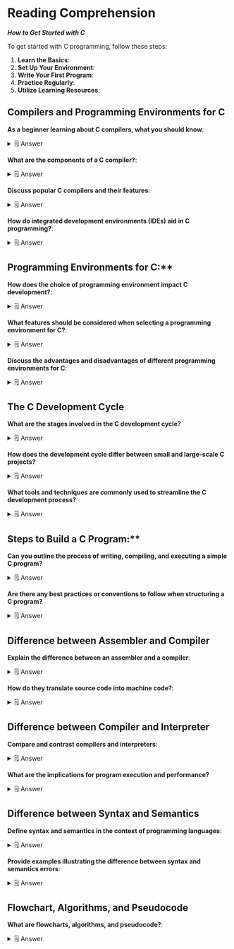 # Reading Comprehension

***How to Get Started with C***

To get started with C programming, follow these steps:

1. **Learn the Basics**:  
2. **Set Up Your Environment**:
3. **Write Your First Program**:  
4. **Practice Regularly**:
5. **Utilize Learning Resources**:

## Compilers and Programming Environments for C

**As a beginner learning about C compilers, what you should know**:

<details>
<summary>🗒️ Answer</summary>

1. **Understanding the Concept of a compiler**: A compiler is a software tool that translates human-readable source code written in C into machine-readable binary code that computers can execute.

2. **Choosing a Compiler**: GCC (GNU Compiler Collection) is a popular and widely-used compiler for C programming. It's freely available and supports multiple platforms, making it ideal for beginners.

3. **Setting Up the Environment**: Install GCC on your computer. On Linux systems, it often comes pre-installed. For Windows, you can use MinGW (Minimalist GNU for Windows) or Cygwin. Follow installation instructions provided by the compiler's documentation.

</details>

**What are the components of a C compiler?**:

<details>
<summary>🗒️ Answer</summary>

The components of a C compiler typically include:

1. **Preprocessor**: This component processes directives like `#include` and `#define` before the actual compilation begins. It prepares the source code for compilation by removing comments, handling macros, and including header files.

2. **Compiler**: The compiler translates the preprocessed source code into assembly code or intermediate representation. It checks syntax and semantics, generates intermediate code, and performs optimizations.

3. **Assembler**: This component translates the intermediate representation or assembly code into machine code specific to the target architecture. It converts human-readable assembly instructions into binary machine language instructions.

4. **Linker**: The linker combines object files generated by the compiler along with any necessary libraries to create an executable file. It resolves external references between different modules and produces a complete program ready for execution.

> These components work together in a sequence to translate C source code into machine-executable instructions.

</details>

**Discuss popular C compilers and their features**:

<details>
<summary>🗒️ Answer</summary>

*Here are some notable compilers and their key features*:

1. **GCC (GNU Compiler Collection)**:
   - Widely used for its robustness and portability.
   - Supports various programming languages, including C, C++, and Fortran.
   - Provides extensive optimization options for improving code performance.
   - Offers support for multiple platforms, including Linux, Windows, and macOS.  

2. **Clang**:
   - Known for its fast compilation speed and diagnostics.
   - Compatible with LLVM (Low-Level Virtual Machine) infrastructure, enabling advanced optimizations.
   - Supports modern C and C++ language features.
   - Integrated with tools like Clang Static Analyzer for identifying bugs and security vulnerabilities.

3. **Microsoft Visual C++ Compiler**:
   - Specifically designed for Windows development.
   - Provides integration with Visual Studio IDE, offering a comprehensive development environment.
   - Supports Microsoft-specific features like Windows Runtime and .NET Framework.
   - Offers optimizations for Windows platforms and compatibility with Microsoft's development tools.

4. **Intel C Compiler**:
   - Known for its performance optimizations on Intel processors.
   - Utilizes advanced vectorization and parallelization techniques for enhanced performance.
   - Supports various optimization levels tailored for different target architectures.
   - Integrated with Intel Parallel Studio for parallel programming and performance analysis.

5. **Tiny C Compiler (TCC)**:
   - Focused on producing small and fast executables.
   - Suitable for embedded systems and resource-constrained environments.
   - Offers quick compilation times and minimal dependencies.
   - Supports most of the C99 standard and some C11 features.  

> These compilers cater to diverse requirements, ranging from general-purpose development to platform-specific optimizations and specialized use cases.

</details>

**How do integrated development environments (IDEs) aid in C programming?**:

<details>
<summary>🗒️ Answer</summary>

Integrated Development Environments (IDEs) offer several benefits for C programming:

1. **Code Editing**: IDEs provide advanced code editors with features like syntax highlighting, code completion, and automatic indentation, making it easier to write and maintain C code.

2. **Debugging Tools**: IDEs offer built-in debuggers that allow developers to set breakpoints, inspect variables, and step through code execution, helping to identify and fix errors more efficiently.

3. **Project Management**: IDEs help organize C projects by providing tools for creating, managing, and navigating project files and directories, which is particularly useful for larger codebases.

4. **Version Control Integration**: Many IDEs integrate with version control systems like Git, allowing developers to commit, pull, push, and merge changes directly from within the IDE, facilitating collaboration and code management [[tech/devops/articles](https://www.spiceworks.com/tech/devops/articles/what-is-ide/)].

5. **Compiler Integration**: IDEs often come with integrated compilers or support for external compilers, enabling developers to compile and build C programs within the same environment, with options for customizing build configurations.

6. **Code Refactoring**: IDEs offer tools for refactoring C code, such as renaming variables, extracting methods, and finding and fixing code smells, helping to improve code quality and maintainability.

> Overall, IDEs streamline the C programming workflow by providing a centralized environment with essential tools and features, enhancing productivity and code quality.

</details>

## Programming Environments for C:**

**How does the choice of programming environment impact C development?**:

<details>
<summary>🗒️ Answer</summary>

The choice of programming environment significantly impacts C development in several ways:

1. **Productivity**: A well-designed environment enhances productivity by providing features like code completion, syntax highlighting, and project management tools, allowing developers to write code more efficiently.

2. **Debugging**: Integrated debugging tools streamline the process of identifying and fixing bugs, reducing development time and improving software quality.

3. **Collaboration**: Environments with version control integration facilitate collaboration among team members, enabling efficient code sharing, reviewing, and merging.

4. **Compiler Integration**: Seamless integration with compilers simplifies the build process, allowing developers to compile and execute their code within the same environment.

5. **Code Refactoring**: Environments offering code refactoring tools help improve code maintainability by assisting in restructuring and optimizing existing codebases.

6. **Learning Curve**: The complexity of the environment may affect developers' learning curves, with more feature-rich environments potentially requiring more time to master.

7. **Community Support**: Environments with active communities often provide extensive documentation, tutorials, and plugins, enhancing the overall development experience.

8. **Platform Compatibility**: Some environments may be platform-specific, limiting the portability of developed code across different operating systems.

> Choosing the right programming environment tailored to the project's requirements and developers' preferences can significantly impact the efficiency, quality, and success of C development projects.

</details>

**What features should be considered when selecting a programming environment for C?**:

<details>
<summary>🗒️ Answer</summary>

When selecting a programming environment for C development, several key features should be considered:

1. **Code Editing**: Look for an environment with robust code editing capabilities, including syntax highlighting, code completion, and intelligent code navigation.

2. **Debugging Tools**: Choose an environment that offers advanced debugging tools, such as breakpoints, watchlists, and real-time variable inspection, to facilitate efficient debugging processes.

3. **Project Management**: Opt for an environment with project management features, like integrated task trackers, project templates, and build automation tools, to streamline project organization and collaboration.

4. **Version Control Integration**: Ensure the environment supports seamless integration with version control systems like Git, enabling efficient collaboration, code versioning, and change tracking.

5. **Compiler Integration**: Look for environments that integrate well with C compilers, providing features like automatic code compilation, error checking, and optimization options.

6. **Code Refactoring**: Consider environments that offer code refactoring tools, such as automated code restructuring and renaming, to improve code readability, maintainability, and efficiency.

🌐 Sources

1. [Aalpha.net - Factors to Consider When Choosing a Programming Language](https://www.aalpha.net/blog/factors-to-consider-when-choosing-a-programming-language/)
2. [LinkedIn - How to Choose a Programming Language for Computer](https://www.linkedin.com/advice/0/what-factors-should-you-consider-when-choosing-5f)
3. [GeeksforGeeks - How to Choose a Programming Language For a Project?](https://www.geeksforgeeks.org/how-to-choose-a-programming-language-for-a-project/)
4. [Homework.Study.com - Describe four different considerations when choosing a](https://homework.study.com/explanation/describe-four-different-considerations-when-choosing-a-programming-language.html)
5. [Quora - What are things to consider when you select a programming language](https://www.quora.com/What-are-things-to-consider-when-you-select-a-programming-language)
6. [Divisionartistcom - Factors influencing the choice of programming languages](https://divisionartistcom.wordpress.com/factors-influencing-the-choice-of-programming-languages/)

</details>

**Discuss the advantages and disadvantages of different programming environments for C**:

<details>
<summary>🗒️ Answer</summary>

When considering different programming environments for C, it's essential to weigh their advantages and disadvantages:

1. **Text Editors**:
    - *Advantages*: Lightweight, versatile, and customizable. Ideal for quick edits and small projects.
    - *Disadvantages*: Lacks advanced features like debugging tools and project management capabilities.

2. **Integrated Development Environments (IDEs)**:
    - *Advantages*: Offers comprehensive features like code editing, debugging tools, project management, and version control integration. Enhances productivity and facilitates complex project development.
    - *Disadvantages*: Can be resource-intensive and overwhelming for beginners. Some IDEs may have a steep learning curve.

3. **Command-Line Interfaces (CLIs)**:
    - *Advantages*: Lightweight, efficient, and suitable for experienced developers who prefer minimalistic setups. Provides direct control over compilation and execution processes.
    - *Disadvantages*: Lacks graphical interface and may require manual configuration. Less beginner-friendly compared to IDEs.

4. **Online Compilers**:
    - *Advantages*: Convenient for quick prototyping and sharing code. No installation required, accessible from any device with internet access.
    - *Disadvantages*: Limited functionality compared to desktop IDEs. Security concerns regarding data privacy and reliability of online services.

> Consider these factors to choose the most suitable programming environment based on your project requirements, skill level, and personal preferences.

</details>

## The C Development Cycle

**What are the stages involved in the C development cycle?**

<details>
<summary>🗒️ Answer</summary>

The stages involved in the C development cycle typically include:

1. **Problem Definition**: Identifying and understanding the problem that the program is intended to solve.
2. **Problem Analysis**: Analyzing the problem to determine its requirements, constraints, and potential solutions  
3. **Algorithm Development**: Creating an algorithm or step-by-step procedure to solve the problem, often using flowcharts, pseudocode, or other design tools.
4. **Coding & Documentation**: Writing the actual C code to implement the algorithm, along with documenting the code to make it understandable and maintainable.
5. **Testing & Debugging**: Testing the program to ensure that it behaves as expected, identifying and fixing any errors (bugs) encountered during testing.

> These stages are iterative and may require revisiting previous stages as the development process progresses. Additionally, tasks such as optimization, deployment, and maintenance may be part of the overall development cycle depending on the project's requirements and complexity.

🌐 Program Development Life Cycle

1. [C - program development cycle](https://www.studocu.com/row/document/university-of-nairobi/information-communication-technology/c-program-development-cycle/61013208)
2. [What is program development cycle in C language?](https://www.tutorialspoint.com/what-is-program-development-cycle-in-c-language)
3. [C Tutorials - Program Development Life Cycle](http://www.btechsmartclass.com/c_programming/C-Program-Development-Life-Cycle.html)

</details>

**How does the development cycle differ between small and large-scale C projects?**

<details>
<summary>🗒️ Answer</summary>

The development cycle for small and large-scale C projects differs primarily in terms of complexity, duration, and team size:

1. **Scope and Complexity**:
   - Small-scale projects typically have simpler requirements and can be completed relatively quickly, often within weeks to months.
   - Large-scale projects involve more complex requirements, extensive planning, and longer development times, often spanning months to years.

2. **Team Size**:
   - Small-scale projects may involve a small team or even a single developer, leading to more direct communication and collaboration.
   - Large-scale projects typically require a larger development team, with various roles such as architects, developers, testers, and project managers. This necessitates more structured communication and coordination among team members.

3. **Development Process**:
   - Small-scale projects may follow a more straightforward development process with fewer formalities and documentation requirements.
   - Large-scale projects often adhere to more rigorous methodologies such as Agile or Waterfall, involving comprehensive planning, design, implementation, testing, and deployment phases.

4. **Resource Allocation**:
   - Small-scale projects may have limited resources allocated for development, leading to a focus on essential features and efficiency.
   - Large-scale projects often require more significant investments in resources, including personnel, time, and budget, to address the complexity and scale of the project.

In summary, while both small and large-scale C projects follow similar development principles, the scale and complexity of the project significantly influence the development cycle's duration, team dynamics, and resource allocation.

🌐 Sources

1. [Comparison between Small and Large Projects](http://www.cs.ucf.edu/~leavens/ComS541Fall98/hw-pages/economics/smallvslarge.htm)
2. [(PDF) Comparing Methods for Large-Scale Agile Software Development](https://www.researchgate.net/publication/350418724_Comparing_Methods_for_Large-Scale_Agile_Software_Development_A_Systematic_Literature_Review)
3. [Categories of Project](https://www.geeksforgeeks.org/categories-of-project/)

</details>

**What tools and techniques are commonly used to streamline the C development process?**

<details>
<summary>🗒️ Answer</summary>

To streamline the C development process, various tools and techniques are commonly employed:

1. **Integrated Development Environments (IDEs)**: IDEs like Visual Studio, Eclipse, and JetBrains CLion offer features such as code editing, debugging, and version control integration, enhancing productivity.

2. **Version Control Systems (VCS)**: Tools like Git, SVN, and Mercurial enable team collaboration, code tracking, and managing project versions, ensuring code integrity and facilitating collaboration.

3. **Build Automation Tools**: Tools such as Make, CMake, and GNU Autotools automate the compilation, testing, and deployment processes, reducing manual effort and minimizing errors.

4. **Code Linters and Static Analyzers**: Tools like Clang-Tidy and Coverity perform static code analysis to identify potential bugs, code quality issues, and adherence to coding standards, improving code reliability and maintainability.

5. **Continuous Integration/Continuous Deployment (CI/CD)**: CI/CD pipelines, implemented using tools like Jenkins, Travis CI, and GitLab CI/CD, automate code integration, testing, and deployment, ensuring rapid feedback and consistent delivery.

6. **Documentation Tools**: Documentation tools like Doxygen help in generating project documentation from source code comments, ensuring comprehensive and up-to-date project documentation.

7. **Code Review Tools**: Platforms like GitHub, GitLab, and Bitbucket provide built-in code review features, facilitating peer code reviews, feedback, and collaboration.

> By leveraging these tools and techniques, C developers can streamline their development process, improve code quality, and accelerate project delivery.

🌐 Sources

1. [How to Streamline Your Software Development Process](https://www.linkedin.com/advice/0/youre-looking-streamline-your-software-j06nf)
2. [DevOps Streamlining Software Development Processes](https://moldstud.com/articles/p-devops-streamlining-software-development-processes)
3. [Understanding Software Development: Process, Tools & Practice](https://swimm.io/learn/software-development/understanding-software-development-process-tools-and-practice)
4. [6 Key Strategies to Streamline Software](https://www.sovtech.com/blog/streamlining-your-software-development-for-maximum-efficiency)
5. [The 7 Best AI Tools for Programmers to Streamline Development in 2024](https://www.geeksforgeeks.org/ai-tools-for-programmers-to-streamline-development-in-2024/)

</details>

## Steps to Build a C Program:**

**Can you outline the process of writing, compiling, and executing a simple C program?**

<details>
<summary>🗒️ Answer</summary>

Here's the process of writing, compiling, and executing a simple C program:

1. **Writing the Program**: Use a text editor to write your C program code. Save the file with a `.c` extension, such as `example.c`.

2. **Compiling the Program**: Open a terminal or command prompt and navigate to the directory where your C program file is saved. Use a C compiler like GCC to compile the source code into an executable file. For example, you can use the command `gcc example.c -o example` to compile `example.c` into an executable named `example`.

3. **Executing the Program**: After successful compilation, you can run the executable file. In the terminal or command prompt, type the name of the executable file (without the extension) and press Enter. For example, if your executable is named `example`, type `./example` and press Enter. This will execute your C program.

🌐 Sources

1. [Compilation In C | Complete Explanation (+Examples)](https://unstop.com/blog/compilation-in-c)
2. [Compiling a C Program: Behind the Scenes](https://www.geeksforgeeks.org/compiling-a-c-program-behind-the-scenes/)
3. [Compilation Process in C - Scaler Topics](https://www.scaler.com/topics/c/compilation-process-in-c/)

</details>

**Are there any best practices or conventions to follow when structuring a C program?**

<details>
<summary>🗒️ Answer</summary>

Here are some best practices and conventions for structuring a C program:

1. **Modularization**: Break your program into smaller, manageable modules or functions. This promotes code reuse and makes your code easier to understand and maintain.
2. **Naming Conventions**: Follow consistent and descriptive naming conventions for variables, functions, and other identifiers. Use meaningful names that reflect the purpose and functionality of the elements.
3. **Header Files**: Use header files to declare function prototypes, macros, and type definitions. Separate interface declarations from implementation details to improve code readability and maintainability.
4. **Directory Structure**: Organize your source files and headers into logical directories based on functionality or module. This helps in managing larger projects and makes it easier to navigate through the codebase.
5. **Comments and Documentation**: Include clear and concise comments to explain complex algorithms, data structures, and non-obvious code segments. Documenting your code enhances its understandability and aids future maintenance.
6. **Consistent Formatting**: Adopt a consistent coding style and formatting throughout your codebase. Consistency improves readability and reduces the likelihood of errors.

🌐 Sources

1. [C Style Guide](https://www.cs.umd.edu/~nelson/classes/resources/cstyleguide/)
2. [Recommended C Style and Coding Standards](https://www.doc.ic.ac.uk/lab/cplus/cstyle.html)
3. [How to structure a C program effectively](https://stackoverflow.com/questions/961781/how-to-structure-a-c-program-effectively)
4. [C Coding Standard](https://users.ece.cmu.edu/~eno/coding/CCodingStandard.html)
5. [Best practices for folder structures of C projects containing hundreds of source code files?](https://www.reddit.com/r/C_Programming/comments/tt0q0n/best_practices_for_folder_structures_of_c/)
6. [What are some C programming best practices?](https://www.quora.com/What-are-some-C-programming-best-practices)

</details>

## Difference between Assembler and Compiler

**Explain the difference between an assembler and a compiler**:

<details>
<summary>🗒️ Answer</summary>

An assembler and a compiler are both language processors, but they serve different purposes and operate at different levels of abstraction:

1. **Assembler**:
   - An assembler is a program that translates assembly language code into machine code.
   - It converts mnemonic instructions and symbolic names into binary machine language instructions.
   - Assemblers are specific to the architecture of the target machine and directly produce machine code.
   - They work at a low level, dealing with individual instructions and memory addresses.

2. **Compiler**:
   - A compiler is a more sophisticated program that translates high-level programming language code into machine code or intermediate code.
   - It processes entire source code files and produces executable programs or intermediate representation.
   - Compilers are platform-independent and can generate code for multiple target platforms from the same source code.
   - They work at a higher level of abstraction, translating complex language constructs into equivalent machine code instructions.

> In summary, the main difference lies in their input and output: assemblers take assembly language as input and produce machine code, while compilers take high-level programming language code as input and produce machine code or intermediate code.

🌐 Sources

1. [Difference Between Compiler and Assembler - BYJU'S](https://byjus.com/free-ias-prep/difference-between-compiler-and-assembler/#:~:text=The%20difference%20between%20compiler%20and,in%20context%20to%20program%20execution.)
2. [Difference between Compiler and Assembler - GeeksforGeeks](https://www.geeksforgeeks.org/difference-between-compiler-and-assembler/)

</details>

**How do they translate source code into machine code?**:

<details>
<summary>🗒️ Answer</summary>

Translating source code into machine code involves several steps performed by a compiler:

1. **Lexical Analysis**:
   - The compiler breaks down the source code into tokens such as keywords, identifiers, literals, and operators.

2. **Syntax Analysis (Parsing)**:
   - The compiler checks the arrangement of tokens to ensure they conform to the syntax rules of the programming language.

3. **Semantic Analysis**:
   - The compiler verifies the semantics of the code, ensuring it makes logical sense according to the language rules.

4. **Intermediate Code Generation**:
   - Some compilers generate an intermediate representation of the source code for optimization or portability purposes.

5. **Optimization**:
   - The compiler applies various optimization techniques to improve the efficiency and performance of the generated code.

6. **Code Generation**:
   - Finally, the compiler translates the optimized intermediate code or the source code directly into machine code instructions specific to the target architecture.

7. **Linking (optional)**:
   - In some cases, the compiler may also perform linking, which involves combining multiple object files and libraries into a single executable file.

This process ensures that the source code is transformed into machine-readable instructions that can be executed by the computer's CPU.

🌐 Sources

1. [What is a compiler? How source code becomes machine ... - InfoWorld](https://www.infoworld.com/article/3685673/what-is-a-compiler-how-source-code-becomes-machine-code.html)
2. [How does a compiler generate machine code? - LinkedIn](https://www.linkedin.com/advice/0/how-does-compiler-generate-machine-code-skills-computer-science-xgujf#:~:text=High%2Dlevel%20languages%20are%20easier,%2C%20code%20generation%2C%20and%20optimization.)

</details>

## Difference between Compiler and Interpreter

**Compare and contrast compilers and interpreters**:

<details>
<summary>🗒️ Answer</summary>

Here's a comparison between compilers and interpreters:

1. **Compilation Process**:
   - Compiler: Translates the entire source code into machine code before execution.
   - Interpreter: Executes code line by line, translating and executing each statement as it encounters them.

2. **Performance**:
   - Compiler: Generally produces faster-running code as it optimizes the entire program before execution.
   - Interpreter: May have slower performance as it translates and executes code in real-time.

3. **Error Detection**:
   - Compiler: Identifies errors in the entire program at once, providing comprehensive feedback.
   - Interpreter: Detects errors as it executes the code, stopping at the first encountered error.

4. **Memory Usage**:
   - Compiler: Usually generates standalone executable files, requiring less memory during execution.
   - Interpreter: Requires additional memory as it must remain active during code execution.

5. **Ease of Implementation**:
   - Compiler: More complex to implement due to the need to optimize the entire codebase.
   - Interpreter: Relatively simpler to implement, as it executes code line by line.

> In summary, compilers translate the entire source code into machine code before execution, resulting in potentially faster-running code but requiring more memory. On the other hand, interpreters execute code line by line, making error detection easier but potentially leading to slower performance. The choice between them depends on factors like performance requirements, ease of implementation, and debugging needs.

</details>

**What are the implications for program execution and performance?**

<details>
<summary>🗒️ Answer</summary>

The implications for program execution and performance are significant and can impact various aspects of software development and system operation:

1. **Speed and Efficiency**: The performance of a program determines how quickly and efficiently it can execute tasks and process data.
2. **Resource Utilization**: Efficient program execution optimizes resource usage, including CPU, memory, and disk space, leading to better overall system performance.
3. **User Experience**: Faster program execution enhances user satisfaction by reducing waiting times and improving responsiveness.
4. **Scalability**: Programs with good performance can handle increasing workloads and scale effectively without degradation in execution speed.
5. **Reliability**: Well-performing programs are less prone to errors and crashes, contributing to system stability and reliability.
6. **Energy Consumption**: Efficient program execution minimizes energy consumption, which is crucial for battery-powered devices and environmentally sustainable computing.
7. **Competitive Advantage**: High-performance software can provide a competitive edge in various industries by enabling faster innovation, better customer service, and cost savings.
8. **Strategic Execution**: Program management facilitates strategic execution by aligning program goals with organizational objectives and ensuring performance metrics are met.
Understanding and optimizing program execution and performance are essential for achieving desired outcomes in software development and system operation.

🌐 Sources

1. [How to explain to someone that the execution performance in programming isn't everything - Quora](https://www.quora.com/How-can-you-explain-to-someone-that-the-execution-performance-in-programming-isn-t-everything-1)
2. [Do Operating Systems slow down program execution? - Stack Overflow](https://stackoverflow.com/questions/64265609/do-operating-systems-slow-down-program-execution)
3. [Performance of Computer in Computer Organization - GeeksforGeeks](https://www.geeksforgeeks.org/computer-organization-performance-of-computer/)
4. [Program Management: The Key to Strategic Execution - Planview](https://www.planview.com/resources/articles/program-management-key-strategic-execution/)
5. [Program Execution and Project Management - Seam Group](https://www.seamgroup.com/solutions/program-management/program-execution-and-project-management/)
6. [Performance Implication - ScienceDirect](https://www.sciencedirect.com/topics/computer-science/performance-implication)

</details>

## Difference between Syntax and Semantics

**Define syntax and semantics in the context of programming languages**:

<details>
<summary>🗒️ Answer</summary>

1. **Syntax**:
   - Syntax refers to the set of rules that define the structure and composition of valid statements or expressions in a programming language.
   - It governs how symbols, keywords, and punctuation are combined to form correct code constructs.
   - Syntax errors occur when code violates these rules, such as missing semicolons, mismatched parentheses, or incorrect keyword usage.

2. **Semantics**:
   - Semantics pertains to the meaning or interpretation of code constructs in a programming language.
   - It defines the behavior and functionality of the code, including its intended actions and outcomes when executed.
   - Semantics errors occur when code produces unintended results due to incorrect logic or misunderstanding of language constructs, even if the syntax is correct.

3. **Relation to Program Correctness**:
   - Syntax and semantics are both essential for ensuring program correctness.
   - Correct syntax allows the program to be compiled or interpreted without errors, but it does not guarantee logical correctness.
   - Semantics ensures that the program performs the intended operations and produces the desired results.
   - Together, syntax and semantics contribute to program correctness by ensuring that code is both syntactically valid and logically sound.

> Syntax and semantics work together to ensure that programming languages are both grammatically correct and logically meaningful, contributing to the accuracy and effectiveness of software development.

🌐 Sources

1. [Difference Between Syntax and Semantics - GeeksforGeeks](https://www.geeksforgeeks.org/difference-between-syntax-and-semantics/)
2. [Programming Languages: Syntax, Semantics, Types - StudySmarter](https://www.studysmarter.co.uk/explanations/computer-science/computer-programming/programming-languages/)
3. [Difference Between Syntax and Semantics - Tutorialspoint](https://www.tutorialspoint.com/difference-between-syntax-and-semantics)

</details>

**Provide examples illustrating the difference between syntax and semantics errors**:

<details>
<summary>🗒️ Answer</summary>

1. **Syntax Error**:
   - Syntax errors occur when code violates the grammatical rules of the programming language.
   - They prevent the program from compiling due to incorrect syntax.
   - Example:

     ```c
     // Syntax Error: Missing semicolon at the end of the statement
     int main() {
         printf("Hello, world!")
         return 0;
     }
     ```

     This code will result in a syntax error because the printf statement lacks a semicolon at the end.

2. **Semantic Error**:
   - Semantic errors occur when code is syntactically correct but produces unintended results due to logical mistakes.
   - These errors may lead to runtime issues or incorrect program behavior.
   - Example:

     ```c
     // Semantic Error: Incorrect mathematical operation
     int main() {
         int a = 10;
         int b = 0;
         int result = a / b;
         printf("Result: %d\n", result);
         return 0;
     }
     ```

     This code compiles without errors, but it will cause a runtime error (division by zero) because it attempts to divide by zero, which is a semantic error.

3. **Corrected Code**:
   - Here's the corrected version of the code:

     ```c
     // Corrected Code
     int main() {
         printf("Hello, world!");
         return 0;
     }
     ```

     This code fixes the syntax error by adding a semicolon at the end of the printf statement.

🌐 Sources

1. [Understanding Syntax and Semantic Errors in C Programming - GeeksforGeeks](https://www.geeksforgeeks.org/understanding-syntax-semantic-errors/)

</details>

## Flowchart, Algorithms, and Pseudocode

**What are flowcharts, algorithms, and pseudocode?**:

<details>
<summary>🗒️ Answer</summary>

1. **Flowcharts**:
   - Flowcharts are graphical representations of a process or algorithm, using various symbols to illustrate the steps involved.
   - They visually depict the flow of control or data through a system.
   - Flowcharts help in understanding, analyzing, and communicating complex procedures or algorithms.
   - Example: [Flowcharts vs Pseudocode vs Code for Algorithms - LinkedIn](https://www.linkedin.com/advice/0/how-do-you-compare-contrast-flowcharts-pseudocode#:~:text=Flowcharts%20are%20used%20for%20visualizing,but%20they%20are%20not%20executable).

2. **Algorithms**:
   - Algorithms are step-by-step procedures or instructions for solving a problem or accomplishing a task.
   - They provide a systematic approach to problem-solving and are often expressed in various forms, including pseudocode and flowcharts.
   - Algorithms can be implemented in programming languages to automate tasks.
   - Example: [Algorithms - Edexcel - GCSE Computer Science Revision](https://www.bbc.co.uk/bitesize/guides/z7kkw6f/revision/3)

3. **Pseudocode**:
   - Pseudocode is a high-level description of a computer algorithm using natural language mixed with some programming language constructs.
   - It provides a detailed yet understandable outline of the logic behind an algorithm without being tied to any specific programming language syntax.
   - Pseudocode helps in planning and designing algorithms before actual coding.
   - Example: [Pseudocode and Flowcharts - Codecademy](https://www.codecademy.com/article/pseudocode-and-flowcharts)

**Example Pseudocode**:

```c
#include <stdio.h>

// Pseudocode:
// 1. Start
// 2. Initialize variables n and factorial
// 3. Set n to 5
// 4. Set factorial to 1
// 5. Start loop from i=1 to n
//    a. Update factorial by multiplying it with i
// 6. End loop
// 7. Print factorial
// 8. End

int main() {
    // Algorithm:
    // 1. Initialize variables n and factorial to 5 and 1, respectively
    // 2. Start loop from i=1 to n
    //    a. Update factorial by multiplying it with i
    // 3. End loop
    // 4. Print factorial
    // 5. End
    
    int n = 5;
    int factorial = 1;
    
    // Flowchart:
    // [START] --> [Initialize variables n and factorial]
    //           --> [Start loop]
    //               --> [Update factorial]
    //           --> [End loop]
    //           --> [Print factorial]
    // [END]

    for (int i = 1; i <= n; ++i) {
        factorial *= i;
    }
    
    printf("Factorial of %d = %d\n", n, factorial);
    
    return 0;
}
```

</details>

